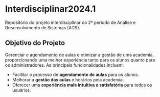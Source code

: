 # Interdisciplinar2024.1
Repositório do projeto interdisciplinar do 2º período de Análise e Desenvolvimento de Sistemas (ADS).

## Objetivo do Projeto

Gerenciar o agendamento de aulas e otimizar a gestão de uma academia, proporcionando uma melhor experiência tanto para os alunos quanto para os administradores. As principais funcionalidades incluem:

- Facilitar o processo de **agendamento de aulas** para os alunos.
- Melhorar a **gestão das aulas** e horários pela academia.
- Oferecer uma **experiência mais intuitiva e satisfatória** para todos os usuários.
